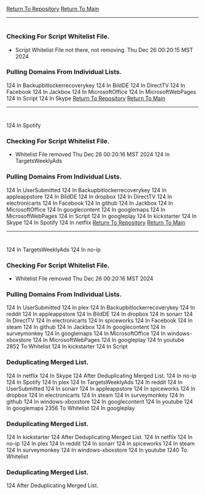 [Return To Repository](https://github.com/DigitalWarrior/piholeparser/)
[Return To Main](https://github.com/DigitalWarrior/piholeparser/blob/master/RecentRunLogs/Mainlog.md)
____________________________________
# 
### Checking For Script Whitelist File.
* Script Whitelist File not there, not removing. Thu Dec 26 00:20:15 MST 2024
### Pulling Domains From Individual Lists.
124 In Backupbitlockerrecoverykey
124 In BildDE
124 In DirectTV
124 In Facebook
124 In Jackbox
124 In MicrosoftOffice
124 In MicrosoftWebPages
124 In Script
124 In Skype
[Return To Repository](https://github.com/DigitalWarrior/piholeparser/)
[Return To Main](https://github.com/DigitalWarrior/piholeparser/blob/master/RecentRunLogs/Mainlog.md)
____________________________________
# 
124 In Spotify
### Checking For Script Whitelist File.
* Whitelist File removed Thu Dec 26 00:20:16 MST 2024
124 In TargetsWeeklyAds
### Pulling Domains From Individual Lists.
124 In UserSubmitted
124 In Backupbitlockerrecoverykey
124 In appleappstore
124 In BildDE
124 In dropbox
124 In DirectTV
124 In electronicarts
124 In Facebook
124 In github
124 In Jackbox
124 In MicrosoftOffice
124 In googlecontent
124 In googlemaps
124 In MicrosoftWebPages
124 In Script
124 In googleplay
124 In kickstarter
124 In Skype
124 In Spotify
124 In netflix
[Return To Repository](https://github.com/DigitalWarrior/piholeparser/)
[Return To Main](https://github.com/DigitalWarrior/piholeparser/blob/master/RecentRunLogs/Mainlog.md)
____________________________________
# 
124 In TargetsWeeklyAds
124 In no-ip
### Checking For Script Whitelist File.
* Whitelist File removed Thu Dec 26 00:20:16 MST 2024
### Pulling Domains From Individual Lists.
124 In UserSubmitted
124 In plex
124 In Backupbitlockerrecoverykey
124 In reddit
124 In appleappstore
124 In BildDE
124 In dropbox
124 In sonarr
124 In DirectTV
124 In electronicarts
124 In spiceworks
124 In Facebook
124 In steam
124 In github
124 In Jackbox
124 In googlecontent
124 In surveymonkey
124 In googlemaps
124 In MicrosoftOffice
124 In windows-xboxstore
124 In MicrosoftWebPages
124 In googleplay
124 In youtube
2852 To Whitelist
124 In kickstarter
124 In Script
### Deduplicating Merged List.
124 In netflix
124 In Skype
124 After Deduplicating Merged List.
124 In no-ip
124 In Spotify
124 In plex
124 In TargetsWeeklyAds
124 In reddit
124 In UserSubmitted
124 In sonarr
124 In appleappstore
124 In spiceworks
124 In dropbox
124 In electronicarts
124 In steam
124 In surveymonkey
124 In github
124 In windows-xboxstore
124 In googlecontent
124 In youtube
124 In googlemaps
2356 To Whitelist
124 In googleplay
### Deduplicating Merged List.
124 In kickstarter
124 After Deduplicating Merged List.
124 In netflix
124 In no-ip
124 In plex
124 In reddit
124 In sonarr
124 In spiceworks
124 In steam
124 In surveymonkey
124 In windows-xboxstore
124 In youtube
1240 To Whitelist
### Deduplicating Merged List.
124 After Deduplicating Merged List.
